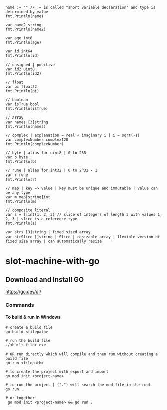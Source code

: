 	name := "" // := is called "short variable declaration" and type is determined by value
	fmt.Println(name)

	var name2 string
	fmt.Println(name2)

	var age int8
	fmt.Println(age)

	var id int64
	fmt.Println(id)

	// unsigned | positive
	var id2 uint8
	fmt.Println(id2)

	// float
	var pi float32
	fmt.Println(pi)

	// boolean
	var isTrue bool
	fmt.Println(isTrue)

	// array
	var names [3]string
	fmt.Println(names)

	// complex | explanation = real + imaginary i | i = sqrt(-1)
	var complexNumber complex128
	fmt.Println(complexNumber)

	// byte | alias for uint8 | 0 to 255
	var b byte
	fmt.Println(b)

	// rune | alias for int32 | 0 to 2^32 - 1
	var r rune
	fmt.Println(r)

	// map | key => value | key must be unique and immutable | value can be any type
	var m map[string]int
	fmt.Println(m)

	// composite literal
	var s = []int{1, 2, 3} // slice of integers of length 3 with values 1, 2, 3 | slice is a reference type
	fmt.Println(s)

	var strs [3]string | fixed sized array
	var strSlice []string | Slice | resizable array | flexible version of fixed size array | can automatically resize


# slot-machine-with-go

## Download and Install GO
https://go.dev/dl/

### Commands
#### To build & run in Windows
```
# create a build file
go build <filepath> 

# run the build file
./<built-file>.exe

# OR run directly which will compile and then run without creating a build file
go run <filepath>

# to create the project with export and import
go mod init <project-name>

# to run the project | (".") will search the mod file in the root
go run .

# or together
 go mod init <project-name> && go run .

```